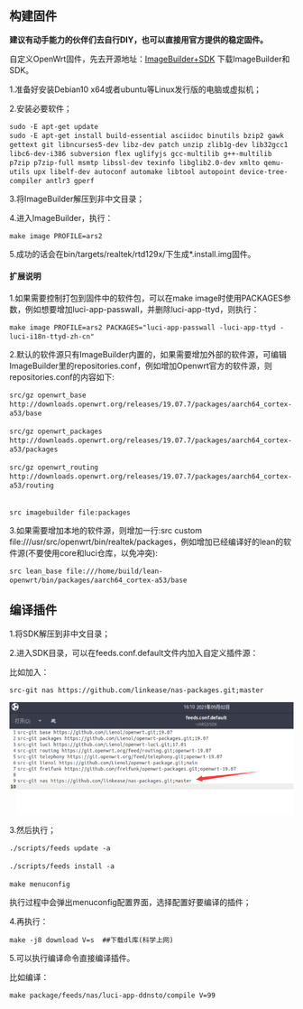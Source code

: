 ## 构建固件

**建议有动手能力的伙伴们去自行DIY，也可以直接用官方提供的稳定固件。**

自定义OpenWrt固件，先去开源地址：[ImageBuilder+SDK](https://firmware.koolshare.cn/binary/ars2/) 下载ImageBuilder和SDK。


1.准备好安装Debian10 x64或者ubuntu等Linux发行版的电脑或虚拟机；

2.安装必要软件；
```
sudo -E apt-get update
sudo -E apt-get install build-essential asciidoc binutils bzip2 gawk gettext git libncurses5-dev libz-dev patch unzip zlib1g-dev lib32gcc1 libc6-dev-i386 subversion flex uglifyjs gcc-multilib g++-multilib p7zip p7zip-full msmtp libssl-dev texinfo libglib2.0-dev xmlto qemu-utils upx libelf-dev autoconf automake libtool autopoint device-tree-compiler antlr3 gperf
```

3.将ImageBuilder解压到非中文目录；

4.进入ImageBuilder，执行：
```
make image PROFILE=ars2
```

5.成功的话会在bin/targets/realtek/rtd129x/下生成*.install.img固件。




#### 扩展说明

1.如果需要控制打包到固件中的软件包，可以在make image时使用PACKAGES参数，例如想要增加luci-app-passwall，并删除luci-app-ttyd，则执行：
```
make image PROFILE=ars2 PACKAGES="luci-app-passwall -luci-app-ttyd -luci-i18n-ttyd-zh-cn"
```

2.默认的软件源只有ImageBuilder内置的，如果需要增加外部的软件源，可编辑ImageBuilder里的repositories.conf，例如增加Openwrt官方的软件源，则repositories.conf的内容如下:
```
src/gz openwrt_base http://downloads.openwrt.org/releases/19.07.7/packages/aarch64_cortex-a53/base

src/gz openwrt_packages http://downloads.openwrt.org/releases/19.07.7/packages/aarch64_cortex-a53/packages

src/gz openwrt_routing http://downloads.openwrt.org/releases/19.07.7/packages/aarch64_cortex-a53/routing


src imagebuilder file:packages
```

3.如果需要增加本地的软件源，则增加一行:src custom file:///usr/src/openwrt/bin/realtek/packages，例如增加已经编译好的lean的软件源(不要使用core和luci仓库，以免冲突):
```
src lean_base file:///home/build/lean-openwrt/bin/packages/aarch64_cortex-a53/base
```


## 编译插件

1.将SDK解压到非中文目录；

2.进入SDK目录，可以在feeds.conf.default文件内加入自定义插件源：

比如加入：
```
src-git nas https://github.com/linkease/nas-packages.git;master
```

![img](./about/nas.jpg)

3.然后执行；

```
./scripts/feeds update -a

./scripts/feeds install -a

make menuconfig
```

执行过程中会弹出menuconfig配置界面，选择配置好要编译的插件；

4.再执行：
```
make -j8 download V=s  ##下载dl库(科学上网)
```

5.可以执行编译命令直接编译插件。

比如编译：
```
make package/feeds/nas/luci-app-ddnsto/compile V=99
```
